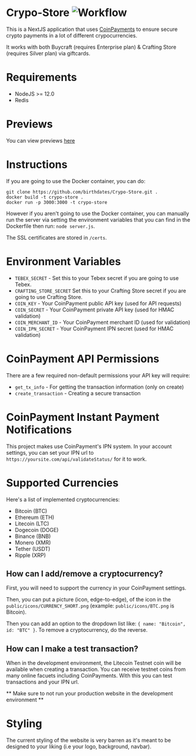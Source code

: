 # Crypo-Store ![Workflow](https://github.com/birthdates/Crypto-Store/actions/workflows/build.yml/badge.svg)

This is a NextJS application that uses [CoinPayments](https://www.coinpayments.net/) to ensure secure crypto payments in a lot of different crypocurrencies.

It works with both Buycraft (requires Enterprise plan) & Crafting Store (requires Silver plan) via giftcards.

# Requirements

- NodeJS >= 12.0
- Redis

# Previews

You can view previews [here](https://github.com/birthdates/Crypto-Store/tree/staging/previews/)

# Instructions

If you are going to use the Docker container, you can do:

```
git clone https://github.com/birthdates/Crypo-Store.git .
docker build -t crypo-store .
docker run -p 3000:3000 -t crypo-store
```

However if you aren't going to use the Docker container, you can manually run the server via setting the environment variables that you can find in the Dockerfile then run: `node server.js`.

The SSL certificates are stored in `/certs`.

# Environment Variables

- `TEBEX_SECRET` - Set this to your Tebex secret if you are going to use Tebex.
- `CRAFTING_STORE_SECRET` Set this to your Crafting Store secret if you are going to use Crafting Store.
- `COIN_KEY` - Your CoinPayment public API key (used for API requests)
- `COIN_SECRET` - Your CoinPayment private API key (used for HMAC validation)
- `COIN_MERCHANT_ID` - Your CoinPayment merchant ID (used for validation)
- `COIN_IPN_SECRET` - Your CoinPayment IPN secret (used for HMAC validation)

# CoinPayment API Permissions

There are a few required non-default permissions your API key will require:

- `get_tx_info` - For getting the transaction information (only on create)
- `create_transaction` - Creating a secure transaction

# CoinPayment Instant Payment Notifications

This project makes use CoinPayment's IPN system. In your account settings, you can set your IPN url to `https://yoursite.com/api/validateStatus/` for it to work.

# Supported Currencies

Here's a list of implemented cryptocurrencies:

- Bitcoin (BTC)
- Ethereum (ETH)
- Litecoin (LTC)
- Dogecoin (DOGE)
- Binance (BNB)
- Monero (XMR)
- Tether (USDT)
- Ripple (XRP)

## How can I add/remove a cryptocurrency?

First, you will need to support the currency in your CoinPayment settings.

Then, you can put a picture (icon, edge-to-edge), of the icon in the `public/icons/CURRENCY_SHORT.png` (example: `public/icons/BTC.png` is Bitcoin).

Then you can add an option to the dropdown list like: `{ name: "Bitcoin", id: "BTC" }`. To remove a cryptocurrency, do the reverse.

## How can I make a test transaction?

When in the development environment, the Litecoin Testnet coin will be available when creating a transaction. You can receive testnet coins from many online facuets including CoinPayments. With this you can test transactions and your IPN url.

** Make sure to not run your production website in the development environment **

# Styling

The current styling of the website is very barren as it's meant to be designed to your liking (i.e your logo, background, navbar).
